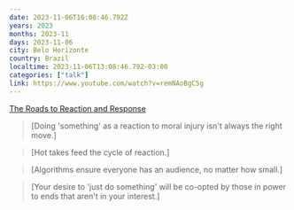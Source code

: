 ```yaml
---
date: 2023-11-06T16:08:46.792Z
years: 2023
months: 2023-11
days: 2023-11-06
city: Belo Horizonte
country: Brazil
localtime: 2023-11-06T13:08:46.792-03:00
categories: ["talk"]
link: https://www.youtube.com/watch?v=remNAoBgC5g
---
```

[The Roads to Reaction and Response](https://www.youtube.com/watch?v=remNAoBgC5g)

> [Doing 'something' as a reaction to moral injury isn't always the right move.]

> [Hot takes feed the cycle of reaction.]

> [Algorithms ensure everyone has an audience, no matter how small.]

> [Your desire to 'just do something' will be co-opted by those in power to ends that aren't in your interest.]
